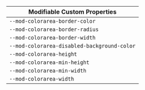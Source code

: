 | Modifiable Custom Properties |
| --- |
| `--mod-colorarea-border-color` |
| `--mod-colorarea-border-radius` |
| `--mod-colorarea-border-width` |
| `--mod-colorarea-disabled-background-color` |
| `--mod-colorarea-height` |
| `--mod-colorarea-min-height` |
| `--mod-colorarea-min-width` |
| `--mod-colorarea-width` |
